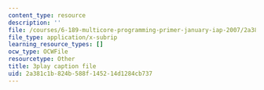 ```yaml
---
content_type: resource
description: ''
file: /courses/6-189-multicore-programming-primer-january-iap-2007/2a381c1b824b588f145214d1284cb737_zgbsyim8uUQ.srt
file_type: application/x-subrip
learning_resource_types: []
ocw_type: OCWFile
resourcetype: Other
title: 3play caption file
uid: 2a381c1b-824b-588f-1452-14d1284cb737
---
```

